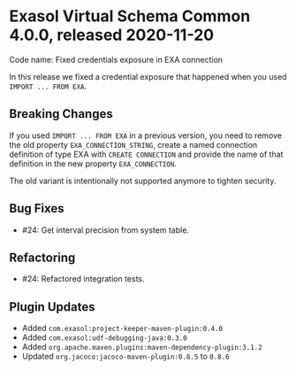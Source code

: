 # Exasol Virtual Schema Common 4.0.0, released 2020-11-20

Code name: Fixed credentials exposure in EXA connection

In this release we fixed a credential exposure that happened when you used `IMPORT ... FROM EXA`.

## Breaking Changes

If you used `IMPORT ... FROM EXA` in a previous version, you need to remove the old property `EXA_CONNECTION_STRING`,
create a named connection definition of type EXA with `CREATE CONNECTION` and provide the name of that definition in the
new property `EXA_CONNECTION`.

The old variant is intentionally not supported anymore to tighten security.

## Bug Fixes

* #24: Get interval precision from system table.

## Refactoring

* #24: Refactored integration tests.

## Plugin Updates

* Added `com.exasol:project-keeper-maven-plugin:0.4.0`
* Added `com.exasol:udf-debugging-java:0.3.0`
* Added `org.apache.maven.plugins:maven-dependency-plugin:3.1.2`
* Updated `org.jacoco:jacoco-maven-plugin:0.8.5` to `0.8.6`